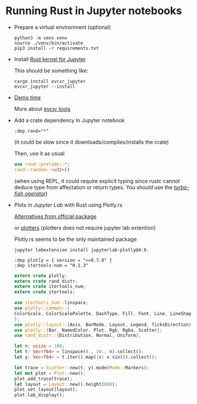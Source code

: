 # Running Rust in Jupyter notebooks

* Prepare a virtual environment (optional)
  ```shell
  python3 -m venv venv
  source ./venv/bin/activate
  pip3 install -r requirements.txt
  ```
* Install [Rust kernel for Jupyter](https://github.com/google/evcxr/blob/main/evcxr_jupyter/README.md)

  This should be something like:
  ```shell
  cargo install evcxr_jupyter
  evcxr_jupyter --install
  ```

* [Demo time](https://github.com/google/evcxr/blob/main/evcxr_jupyter/samples/evcxr_jupyter_tour.ipynb)

  More about [evcxr tools](https://github.com/google/evcxr)

* Add a crate dependency
  In Jupyter notebook
   ```jupyter
  :dep rand="*"
  ```
  (it could be slow since it downloads/compiles/installs the crate)

  Then, use it as usual
  ```rust
  use rand::prelude::*;
  rand::random::<u32>()
  ```
  (when using REPL, it could require explicit typing since
  rustc cannot deduce type from affectation or return types. You should use the [*turbo-fish
  operator*](https://doc.rust-lang.org/1.60.0/reference/glossary.html#turbofish))

* Plots in *Jupyter Lab* with Rust using Plotly.rs

  [Alternatives from official package](https://github.com/google/evcxr/blob/main/evcxr_jupyter/README.md#3rd-party-integrations) 

  or [plotters](https://crates.io/crates/plotters) (plotters does not require jupyter lab extention)

  Plotly.rs seems to be the only maintained package

  ```shell
  jupyter labextension install jupyterlab-plotly@4.9.
  ```

  ```jupyter
  :dep plotly = { version = ">=0.7.0" }
  :dep itertools-num = "0.1.3"
  ```
 
  ```rust
  extern crate plotly;
  extern crate rand_distr;
  extern crate itertools_num;
  extern crate itertools;
  ```
  
  ```rust
  use itertools_num::linspace;
  use plotly::common::{
  ColorScale, ColorScalePalette, DashType, Fill, Font, Line, LineShape, Marker, Mode, Title,
  };
  use plotly::layout::{Axis, BarMode, Layout, Legend, TicksDirection};
  use plotly::{Bar, NamedColor, Plot, Rgb, Rgba, Scatter};
  use rand_distr::{Distribution, Normal, Uniform};
  ```
 
  ```rust
  let n: usize = 100;
  let t: Vec<f64> = linspace(0., 10., n).collect();
  let y: Vec<f64> = t.iter().map(|x| x.sin()).collect();
  
  let trace = Scatter::new(t, y).mode(Mode::Markers);
  let mut plot = Plot::new();
  plot.add_trace(trace);
  let layout = Layout::new().height(800);
  plot.set_layout(layout);
  plot.lab_display();
  ```
